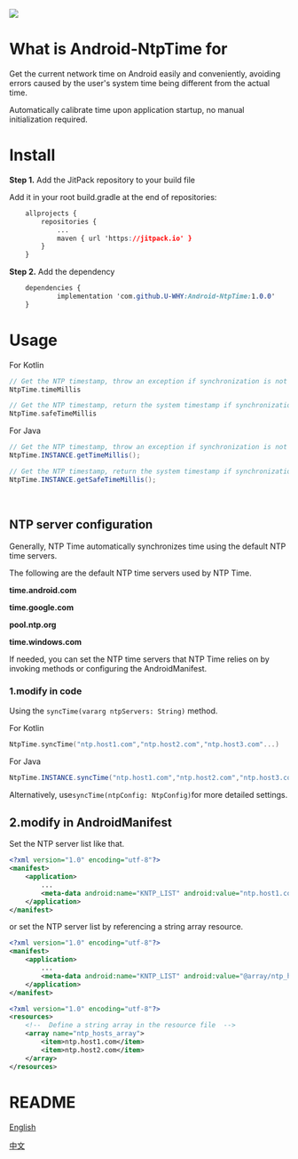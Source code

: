 [![](https://jitpack.io/v/U-WHY/Android-NtpTime.svg)](https://jitpack.io/#U-WHY/Android-NtpTime)

# What is Android-NtpTime for

Get the current network time on Android easily and conveniently, avoiding errors caused by the user's system time being different from the actual time.

Automatically calibrate time upon application startup, no manual initialization required.

# Install

**Step 1.** Add the JitPack repository to your build file

Add it in your root build.gradle at the end of repositories:

```css
    allprojects {
        repositories {
            ...
            maven { url 'https://jitpack.io' }
        }
    }
```

**Step 2.** Add the dependency

```css
    dependencies {
            implementation 'com.github.U-WHY:Android-NtpTime:1.0.0'
    }
```

# Usage

For Kotlin

```kotlin
// Get the NTP timestamp, throw an exception if synchronization is not completed.
NtpTime.timeMillis

// Get the NTP timestamp, return the system timestamp if synchronization is not completed.
NtpTime.safeTimeMillis
```

For Java

```java
// Get the NTP timestamp, throw an exception if synchronization is not completed.
NtpTime.INSTANCE.getTimeMillis();

// Get the NTP timestamp, return the system timestamp if synchronization is not completed.
NtpTime.INSTANCE.getSafeTimeMillis();
```

<br>

## NTP server configuration

Generally, NTP Time automatically synchronizes time using the default NTP time servers.

The following are the default NTP time servers used by NTP Time.

**time.android.com**

**time.google.com**

**pool.ntp.org**

**time.windows.com**

If needed, you can set the NTP time servers that NTP Time relies on by invoking methods or configuring the AndroidManifest.

### 1.modify in code

Using the `syncTime(vararg ntpServers: String)` method.

For Kotlin

```kotlin
NtpTime.syncTime("ntp.host1.com","ntp.host2.com","ntp.host3.com"...)
```

For Java

```java
NtpTime.INSTANCE.syncTime("ntp.host1.com","ntp.host2.com","ntp.host3.com"...)
```

Alternatively, use`syncTime(ntpConfig: NtpConfig)`for more detailed settings.

## 2.modify in AndroidManifest

Set the NTP server list like that.

```xml
<?xml version="1.0" encoding="utf-8"?>
<manifest>
    <application>
        ...
        <meta-data android:name="KNTP_LIST" android:value="ntp.host1.com,ntp.host2.com"/>
    </application>
</manifest>
```

or set the NTP server list by referencing a string array resource.

```xml
<?xml version="1.0" encoding="utf-8"?>
<manifest>
    <application>
        ...
        <meta-data android:name="KNTP_LIST" android:value="@array/ntp_hosts_array"/>
    </application>
</manifest>
```

```xml
<?xml version="1.0" encoding="utf-8"?>
<resources>
    <!--  Define a string array in the resource file  -->
    <array name="ntp_hosts_array">
        <item>ntp.host1.com</item>
        <item>ntp.host2.com</item>
    </array>
</resources>
```

# README

[English](./README.md)

[中文](./README-ZH.md)
